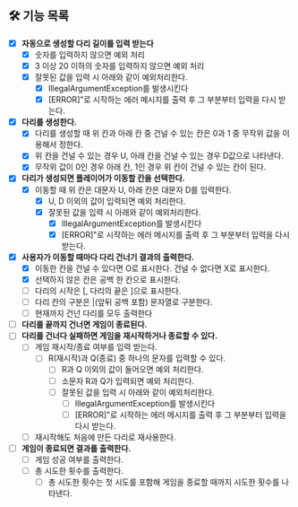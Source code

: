 ## 🛠 기능 목록

- [x] **자동으로 생성할 다리 길이를 입력 받는다**
  - [x] 숫자를 입력하지 않으면 예외 처리
  - [x] 3 이상 20 이하의 숫자를 입력하지 않으면 예외 처리
  - [x] 잘못된 값을 입력 시 아래와 같이 예외처리한다.
    - [x] IllegalArgumentException를 발생시킨다
    - [x] [ERROR]"로 시작하는 에러 메시지를 출력 후 그 부분부터 입력을 다시 받는다.
- [x] **다리를 생성한다.**
  - [x] 다리를 생성할 때 위 칸과 아래 칸 중 건널 수 있는 칸은 0과 1 중 무작위 값을 이용해서 정한다.
  - [x] 위 칸을 건널 수 있는 경우 U, 아래 칸을 건널 수 있는 경우 D값으로 나타낸다.
  - [x] 무작위 값이 0인 경우 아래 칸, 1인 경우 위 칸이 건널 수 있는 칸이 된다.
- [x] **다리가 생성되면 플레이어가 이동할 칸을 선택한다.**
  - [x] 이동할 때 위 칸은 대문자 U, 아래 칸은 대문자 D를 입력한다.
    - [x] U, D 이외의 값이 입력되면 예외 처리한다.
    - [x] 잘못된 값을 입력 시 아래와 같이 예외처리한다.
      - [x] IllegalArgumentException를 발생시킨다
      - [x] [ERROR]"로 시작하는 에러 메시지를 출력 후 그 부분부터 입력을 다시 받는다.
- [x] **사용자가 이동할 때마다 다리 건너기 결과의 출력한다.**
  - [x] 이동한 칸을 건널 수 있다면 O로 표시한다. 건널 수 없다면 X로 표시한다.
  - [x] 선택하지 않은 칸은 공백 한 칸으로 표시한다.
  - [ ] 다리의 시작은 [, 다리의 끝은 ]으로 표시한다.
  - [ ] 다리 칸의 구분은 |(앞뒤 공백 포함) 문자열로 구분한다.
  - [ ] 현재까지 건넌 다리를 모두 출력한다
- [ ] **다리를 끝까지 건너면 게임이 종료된다.**
- [ ] **다리를 건너다 실패하면 게임을 재시작하거나 종료할 수 있다.**
  - [ ] 게임 재시작/종료 여부를 입력 받는다.
    - [ ] R(재시작)과 Q(종료) 중 하나의 문자를 입력할 수 있다.
      - [ ] R과 Q 이외의 값이 들어오면 예외 처리한다.
      - [ ] 소문자 R과 Q가 입력되면 예외 처리한다.
      - [ ] 잘못된 값을 입력 시 아래와 같이 예외처리한다.
        - [ ] IllegalArgumentException를 발생시킨다
        - [ ] [ERROR]"로 시작하는 에러 메시지를 출력 후 그 부분부터 입력을 다시 받는다.
  - [ ] 재시작해도 처음에 만든 다리로 재사용한다.
- [ ] **게임이 종료되면 결과를 출력한다.**
  - [ ] 게임 성공 여부를 출력한다.
  - [ ] 총 시도한 횟수를 출력한다.
    - [ ] 총 시도한 횟수는 첫 시도를 포함해 게임을 종료할 때까지 시도한 횟수를 나타낸다.
